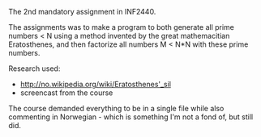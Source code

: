 The 2nd mandatory assignment in INF2440.

The assignments was to make a program to both generate all prime numbers < N using a method invented by the great mathemacitian
Eratosthenes, and then factorize all numbers M < N*N with these prime numbers.

Research used: 
- http://no.wikipedia.org/wiki/Eratosthenes'_sil
- screencast from the course

The course demanded everything to be in a single file while also commenting in Norwegian - which is something I'm not a fond of, but still did.
